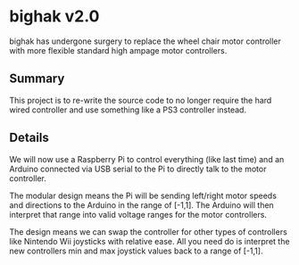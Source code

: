 # bighak v2.0
bighak has undergone surgery to replace the wheel chair motor controller 
with more flexible standard high ampage motor controllers.  

## Summary
This project is to re-write the source code to no longer require the 
hard wired controller and use something like a PS3 controller instead.

## Details
We will now use a Raspberry Pi to control everything (like last time) and an 
Arduino connected via USB serial to the Pi to directly talk to the motor controller.  
  
The modular design means the Pi will be sending left/right motor speeds and directions 
to the Arduino in the range of [-1,1]. The Arduino will then interpret that range into 
valid voltage ranges for the motor controllers.  
  
The design means we can swap the controller for other types of controllers like 
Nintendo Wii joysticks with relative ease. All you need do is interpret the new 
controllers min and max joystick values back to a range of [-1,1].
